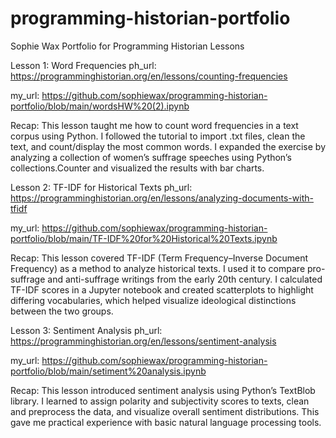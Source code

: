# programming-historian-portfolio
Sophie Wax Portfolio for Programming Historian Lessons

Lesson 1: Word Frequencies
ph_url: https://programminghistorian.org/en/lessons/counting-frequencies

my_url: https://github.com/sophiewax/programming-historian-portfolio/blob/main/wordsHW%20(2).ipynb

Recap:
This lesson taught me how to count word frequencies in a text corpus using Python. I followed the tutorial to import .txt files, clean the text, and count/display the most common words. I expanded the exercise by analyzing a collection of women’s suffrage speeches using Python’s collections.Counter and visualized the results with bar charts.

Lesson 2: TF-IDF for Historical Texts
ph_url: https://programminghistorian.org/en/lessons/analyzing-documents-with-tfidf

my_url: https://github.com/sophiewax/programming-historian-portfolio/blob/main/TF-IDF%20for%20Historical%20Texts.ipynb

Recap:
This lesson covered TF-IDF (Term Frequency–Inverse Document Frequency) as a method to analyze historical texts. I used it to compare pro-suffrage and anti-suffrage writings from the early 20th century. I calculated TF-IDF scores in a Jupyter notebook and created scatterplots to highlight differing vocabularies, which helped visualize ideological distinctions between the two groups.

Lesson 3: Sentiment Analysis
ph_url: https://programminghistorian.org/en/lessons/sentiment-analysis

my_url: https://github.com/sophiewax/programming-historian-portfolio/blob/main/setiment%20analysis.ipynb

Recap:
This lesson introduced sentiment analysis using Python’s TextBlob library. I learned to assign polarity and subjectivity scores to texts, clean and preprocess the data, and visualize overall sentiment distributions. This gave me practical experience with basic natural language processing tools.
